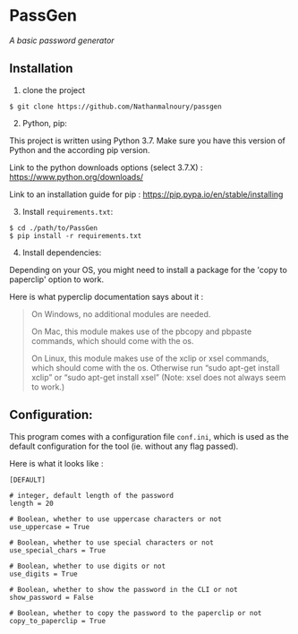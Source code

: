 # PassGen 
*A basic password generator*


## Installation

1. clone the project 

```shell
$ git clone https://github.com/Nathanmalnoury/passgen
```



2. Python, pip:

This project is written using Python 3.7. Make sure you have this version of Python and the according pip version.

Link to the python downloads options (select 3.7.X) : https://www.python.org/downloads/

Link to an installation guide for pip : https://pip.pypa.io/en/stable/installing



3. Install `requirements.txt`:

```
$ cd ./path/to/PassGen
$ pip install -r requirements.txt
```



4. Install dependencies:

Depending on your OS,  you might need to install a package for the 'copy to paperclip' option to work.

Here is what pyperclip documentation says about it :

> On Windows, no additional modules are needed.
>
> 
>
> On Mac, this module makes use of the pbcopy and pbpaste commands, which should come with the os.
>
> 
>
> On Linux, this module makes use of the xclip or xsel commands, which should come with the os. Otherwise run “sudo apt-get install xclip” or “sudo apt-get install xsel” (Note: xsel does not always seem to work.)





## Configuration:

This program comes with a configuration file `conf.ini`, which is used as the default configuration for the tool (ie. without any flag passed). 



Here is what it looks like : 

```
[DEFAULT]

# integer, default length of the password 
length = 20 

# Boolean, whether to use uppercase characters or not
use_uppercase = True 

# Boolean, whether to use special characters or not
use_special_chars = True 

# Boolean, whether to use digits or not
use_digits = True 

# Boolean, whether to show the password in the CLI or not
show_password = False 

# Boolean, whether to copy the password to the paperclip or not
copy_to_paperclip = True 

```



